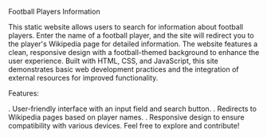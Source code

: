Football Players Information

This static website allows users to search for information about football players. Enter the name of a football player, and the site will redirect you to the player's Wikipedia page for detailed information. The website features a clean, responsive design with a football-themed background to enhance the user experience. Built with HTML, CSS, and JavaScript, this site demonstrates basic web development practices and the integration of external resources for improved functionality.

Features:

. User-friendly interface with an input field and search button.
. Redirects to Wikipedia pages based on player names.
. Responsive design to ensure compatibility with various devices.
Feel free to explore and contribute!

